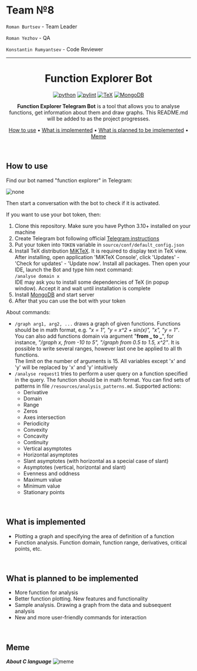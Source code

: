 # Team №8

`Roman Burtsev` - Team Leader

`Roman Yezhov` - QA

`Konstantin Rumyantsev` - Code Reviewer

---
<div align="center">

# Function Explorer Bot

[![python](https://img.shields.io/badge/python-3.10%2B-green)]()
[![pylint](https://img.shields.io/badge/linter-pylint-blue)]()
[![TeX](https://img.shields.io/badge/TeX_Distribution-MiKTeX-red)]()
[![MongoDB](https://img.shields.io/badge/Database-MongoDB-yellow)]()

**Function Explorer Telegram Bot** is a tool that allows you to analyse functions, get information about them and draw
graphs. This README.md will be added to as the project progresses.

[How to use](#how-to-use) •
[What is implemented](#what-is-implemented) •
[What is planned to be implemented](#what-is-planned-to-be-implemented) •
[Meme](#meme)

</div>

<br>

<a id="how-to-use"></a>

## How to use

Find our bot named "function explorer" in Telegram:

![none](https://i.ibb.co/yqPb8Xn/function-explorer.png)

Then start a conversation with the bot to check if it is activated.

If you want to use your bot token, then:

1) Clone this repository. Make sure you have Python 3.10+ installed on your machine
2) Create Telegram bot following official [Telegram instructions](https://core.telegram.org/bots#6-botfather)
3) Put your token into `TOKEN` variable in `source/conf/default_config.json`
4) Install TeX distribution [MiKTeX](https://miktex.org/download). It is required to display text in TeX view. After
   installing, open application 'MiKTeX Console', click 'Updates' - 'Check for updates' - 'Update now'. Install all
   packages. Then open your IDE, launch the Bot and type him next command: \
   `/analyse domain x` \
   IDE may ask you to install some dependencies of TeX (in popup window). Accept it and wait until installation is
   complete  
5) Install [MongoDB](https://www.mongodb.com/try/download/community) and start server 
6) After that you can use the bot with your token

About commands:

- `/graph arg1, arg2, ...` draws a graph of given functions. Functions should be in math format, e.g. _"x = 1",
  "y = x^2 + sin(x)", "x", "y = 1"_.<br>You can also add functions domain via argument "**from _ to _**", for instance,
  _"/graph x, from -10 to 5", "/graph from 0.5 to 1.5, x^2"_. It is possible to write several ranges, however last one
  be applied to all th functions.<br>The limit on the number of arguments is 15. All variables except 'x' and 'y' will
  be replaced by 'x' and 'y' intuitively
- `/analyse request1` tries to perform a user query on a function specified in the query. The function should be in math
  format. You can find sets of patterns in file `/resources/analysis_patterns.md`. Supported actions:
  - Derivative
  - Domain
  - Range
  - Zeros
  - Axes intersection
  - Periodicity
  - Convexity
  - Concavity
  - Continuity
  - Vertical asymptotes
  - Horizontal asymptotes
  - Slant asymptotes (with horizontal as a special case of slant)
  - Asymptotes (vertical, horizontal and slant)
  - Evenness and oddness
  - Maximum value
  - Minimum value
  - Stationary points

<br>

<a id="what-is-implemented"></a>

## What is implemented

- Plotting a graph and specifying the area of definition of a function
- Function analysis. Function domain, function range, derivatives, critical points, etc.

<br>

<a id="what-is-planned-to-be-implemented"></a>

## What is planned to be implemented

- More function for analysis
- Better function plotting. New features and functionality
- Sample analysis. Drawing a graph from the data and subsequent analysis
- New and more user-friendly commands for interaction

<br>

<a id="meme"></a>

## Meme

_**About C language**_
![meme](https://i.ibb.co/GFwYyps/Meme.png)
